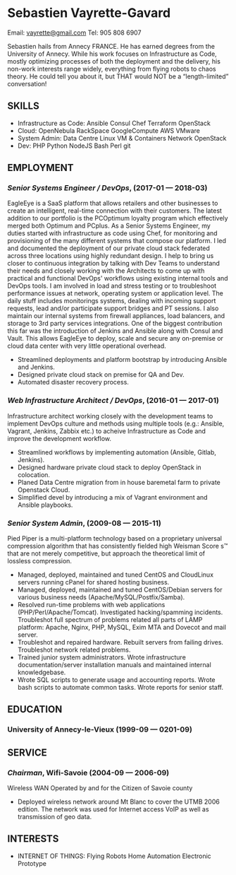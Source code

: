 Sebastien Vayrette-Gavard
============
Email: vayrette@gmail.com
Tel: 905 808 6907


Sebastien hails from Annecy FRANCE. He has earned degrees from the University of Annecy. While his work focuses on Infrastructure as Code, mostly optimizing processes of both the deployment and the delivery, his non-work interests range widely, everything from flying robots to chaos theory. He could tell you about it, but THAT would NOT be a “length-limited” conversation!

## SKILLS

  - Infrastructure as Code: Ansible Consul Chef Terraform OpenStack 
  - Cloud: OpenNebula RackSpace GoogleCompute AWS VMware 
  - System Admin: Data Centre Linux VM & Containers Network OpenStack 
  - Dev: PHP Python NodeJS Bash Perl git 

## EMPLOYMENT

### *Senior Systems Engineer / DevOps*,  (2017-01 — 2018-03)

EagleEye is a SaaS platform that allows retailers and other businesses to create an intelligent, real-time connection with their customers. The latest addition to our portfolio is the PCOptimum loyalty program which effectively merged both Optimum and PCplus. As a Senior Systems Engineer, my duties started with infrastructure as code using Chef, for monitoring and provisioning of the many different systems that compose our platform. I led and documented the deployment of our private cloud stack federated across three locations using highly redundant design. I help to bring us closer to continuous integration by talking with Dev Teams to understand their needs and closely working with the Architects to come up with practical and functional DevOps' workflows using existing internal tools and DevOps tools. I am involved in load and stress testing or to troubleshoot performance issues at network, operating system or application level. The daily stuff includes monitorings systems, dealing with incoming support requests, lead and/or participate support bridges and PT sessions. I also maintain our internal systems from firewall appliances, load balancers, and storage to 3rd party services integrations. One of the biggest contribution this far was the introduction of Jenkins and Ansible along with Consul and Vault. This allows EagleEye to deploy, scale and secure any on-premise or cloud data center with very little operational overhead.
  - Streamlined deployments and platform bootstrap by introducing Ansible and Jenkins.
  - Designed private cloud stack on premise for QA and Dev.
  - Automated disaster recovery process.

### *Web Infrastructure Architect / DevOps*,  (2016-01 — 2017-01)

Infrastructure architect working closely with the development teams to implement DevOps culture and methods using multiple tools (e.g.: Ansible, Vagrant, Jenkins, Zabbix etc.) to acheive Infrastructure as Code and improve the development workflow.
  - Streamlined workflows by implementing automation (Ansible, Gitlab, Jenkins).
  - Designed hardware private cloud stack to deploy OpenStack in colocation.
  - Planed Data Centre migration from in house baremetal farm to private Openstack Cloud.
  - Simplified devel by introducing a mix of Vagrant environment and Ansible playbooks.

### *Senior System Admin*,  (2009-08 — 2015-11)

Pied Piper is a multi-platform technology based on a proprietary universal compression algorithm that has consistently fielded high Weisman Score    s™ that are not merely competitive, but approach the theoretical limit of lossless compression.
  - Managed, deployed, maintained and tuned CentOS and CloudLinux servers running cPanel for shared hosting business.
  - Managed, deployed, maintained and tuned CentOS/Debian servers for various business needs (Apache/MySQL/Postfix/Samba).
  - Resolved run-time problems with web applications (PHP/Perl/Apache/Tomcat). Investigated hacking/spamming incidents. Troubleshot full spectrum of problems related all parts of LAMP platform: Apache, Nginx, PHP, MySQL, Exim MTA and Dovecot and mail server.
  - Troubleshot and repaired hardware. Rebuilt servers from failing drives. Troubleshot network related problems.
  - Trained junior system administrators. Wrote infrastructure documentation/server installation manuals and maintained internal knowledgebase.
  - Wrote SQL scripts to generate usage and accounting reports. Wrote bash scripts to automate common tasks. Wrote reports for senior staff.




## EDUCATION

### University of Annecy-le-Vieux (1999-09 — 0201-09)








## SERVICE

### *Chairman*, Wifi-Savoie (2004-09 — 2006-09)

Wireless WAN Operated by and for the Citizen of Savoie county
  - Deployed wireless network around Mt Blanc to cover the UTMB 2006 edition. The network was used for Internet access VoIP as well as transmission of geo data.






## INTERESTS

- INTERNET OF THINGS: Flying Robots Home Automation Electronic Prototype 



